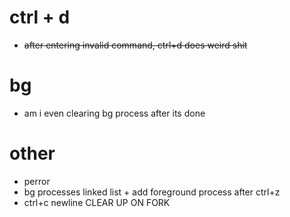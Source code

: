 # ctrl + d
- ~~after entering invalid command, ctrl+d does weird shit~~  

# bg
- am i even clearing bg process after its done

# other
- perror
- bg processes linked list + add foreground process after ctrl+z
- ctrl+c newline
CLEAR UP ON FORK